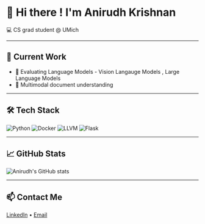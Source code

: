 # 👋 Hi there ! I'm Anirudh Krishnan

💻 CS grad student @ UMich 

---

## 🔬 Current Work
- 🤖 Evaluating Language Models - Vision Langauge Models , Large Language Models
- 📄 Multimodal document understanding
  
---

## 🛠️ Tech Stack

![Python](https://img.shields.io/badge/Python-3776AB?style=flat&logo=python&logoColor=white)
![Docker](https://img.shields.io/badge/Docker-2496ED?style=flat&logo=docker&logoColor=white)
![LLVM](https://img.shields.io/badge/LLVM-262626?style=flat&logo=llvm&logoColor=white)
![Flask](https://img.shields.io/badge/Flask-000000?style=flat&logo=flask&logoColor=white)

---

## 📈 GitHub Stats

![Anirudh's GitHub stats](https://github-readme-stats.vercel.app/api?username=Anirudh02-sys&show_icons=true&theme=radical)

---

## 📫 Contact Me
[LinkedIn]([https://linkedin.com/in/anirudh-krishnan](https://www.linkedin.com/in/anirudh-krishnan-246913246/)) • [Email](mailto:anirudh.krishnan02@gmail.com)


